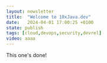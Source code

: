 ```yaml
---
layout: newsletter
title:  "Welcome to 10xJava.dev"
date:   2024-04-01 17:00:25 +0100
state: publish
tags: [cloud,devops,security,devrel]
video: aaaa
---
```


This one's done!

